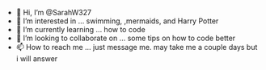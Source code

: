 - 👋 Hi, I’m @SarahW327
- 👀 I’m interested in ... swimming, ,mermaids, and Harry Potter
- 🌱 I’m currently learning ... how to code
- 💞️ I’m looking to collaborate on ... some tips on how to code better
- 📫 How to reach me ... just message me. may take me a couple days but i will answer

<!---
SarahW327/SarahW327 is a ✨ special ✨ repository because its `README.md` (this file) appears on your GitHub profile.
You can click the Preview link to take a look at your changes.
--->
